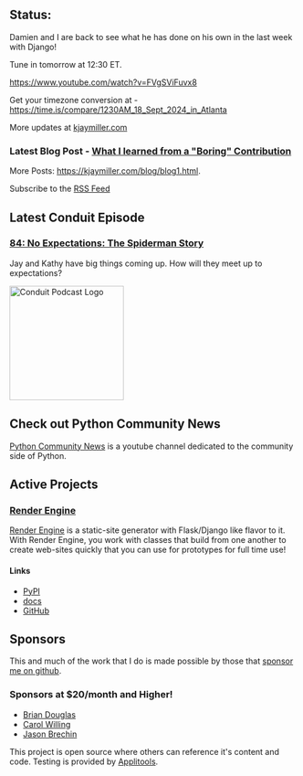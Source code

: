 ## Status:
<p>Damien and I are back to see what he has done on his own in the last week with Django!</p>

<p>Tune in tomorrow at 12:30 ET.</p>

<p><a href="https://www.youtube.com/watch?v=FVgSViFuvx8">https://www.youtube.com/watch?v=FVgSViFuvx8</a></p>

<p>Get your timezone conversion at - <a href="https://time.is/compare/1230AM_18_Sept_2024_in_Atlanta">https://time.is/compare/1230AM_18_Sept_2024_in_Atlanta</a></p>

More updates at [kjaymiller.com](https://kjaymiller.com/microblog/microblog)

### Latest Blog Post - [What I learned from a "Boring" Contribution](https://kjaymiller.com/blog/what-i-learned-from-a-boring-contribution.html)

More Posts: <https://kjaymiller.com/blog/blog1.html>.

Subscribe to the [RSS Feed](https://kjaymiller.com/allposts.rss)


## Latest Conduit Episode
### [84: No Expectations: The Spiderman Story](http://relay.fm/conduit/84)
Jay and Kathy have big things coming up. How will they meet up to expectations?

<img src="https://kjaymiller.s3-us-west-2.amazonaws.com/images/conduit_artwork.png" height="200" width="200" alt="Conduit Podcast Logo"/>

## Check out Python Community News
[Python Community News](https://youtube.com/@pycommunitynews) is a youtube channel dedicated to the community side of Python.

## Active Projects

### [Render Engine]
[Render Engine] is a static-site generator with Flask/Django like flavor to it.
With Render Engine, you work with classes that build from one another to create
web-sites quickly that you can use for prototypes for full time use!

#### Links
- [PyPI](https://pypi.org/project/render-engine)
- [docs](https://render-engine.readthedocs.io)
- [GitHub](https://github.com/kjaymiller/render_engine)

## Sponsors
This and much of the work that I do is made possible by those that [sponsor me
on github](https://github.com/sponsors/kjaymiller).

### Sponsors at $20/month and Higher!
- [Brian Douglas](https://github.com/bdougie)
- [Carol Willing](https://github.com/willingc)
- [Jason Brechin](https://github.com/brechin)


This project is open source where others can reference it's content and code. Testing is provided by [Applitools](https://www.applitools.com/).


[Render Engine]: https://render-engine.readthedocs.io